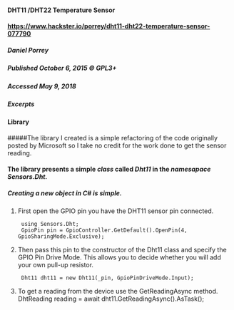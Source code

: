 #### DHT11 /DHT22 Temperature Sensor
#### https://www.hackster.io/porrey/dht11-dht22-temperature-sensor-077790
##### Daniel Porrey
##### Published October 6, 2015 © GPL3+
##### Accessed May 9, 2018

##### Excerpts
#### Library
#####The library I created is a simple refactoring of the code originally posted by Microsoft so I take no credit for the work done to get the sensor reading.

#### The library presents a simple *class* called *Dht11* in the *namesapace* *Sensors.Dht.* 
##### Creating a new object in C# is simple.
1. First open the GPIO pin you have the DHT11 sensor pin connected.

        using Sensors.Dht;
        GpioPin pin = GpioController.GetDefault().OpenPin(4, GpioSharingMode.Exclusive);
        
2. Then pass this pin to the constructor of the Dht11 class and specify the GPIO Pin Drive Mode. This allows you to decide whether you will add your own pull-up resistor.

        Dht11 dht11 = new Dht11(_pin, GpioPinDriveMode.Input);

3. To get a reading from the device use the GetReadingAsync method.
        DhtReading reading = await dht11.GetReadingAsync().AsTask();
